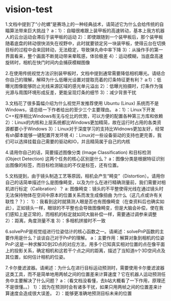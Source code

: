 # vision-test

1.文档中提到了“小陀螺”是赛场上的一种经典战术，请简述它为什么会给传统的自瞄算法带来巨大挑战？
  a：1）：自瞄很难跟上装甲板的高速转动，基本上我方机器人的云台运动会滞后于装甲板的运动
     2）：即使跟随到一个装甲板后，那个装甲板随着底盘的转动很快消失在视野中，此时就要锁定另一块装甲板，使得云台在切换目标的过程中会来回转动，无法稳定，导致弹丸命中率下降
     3）：从操作手的第一界面看来，整个画面不断晃动带来晕眩感，体验极差
     4）：运动模糊，当底盘高速旋转时，相机在快门时间内会捕获模糊图像

2.在使用传统视觉方法识别装甲板时，文档中提到通常需要降低相机曝光。请结合你自己的理解，解释为什么低曝光设置对提取亮着的灯条特征更有利？
  a:1）：低曝光图像能够防止光线来源区域的感光单元溢出
    2）：低曝光拍摄时，灯条作为强光源与周围环境形成反差，更能呈现灯条的细节
    3）：减少背景干扰

3.文档花了很多篇幅介绍为什么视觉开发推荐使用 Ubuntu (Linux) 系统而不是Windows，请总结一下作者给出的至少三个主要理由。
  a：1）：Linux下开发C++程序相比Windows有无与伦比的优势，可以方便的配置各种第三方库和依赖
     2）：Linux的内核和上层系统都比Windows更加精简，故在运行时占用的各类资源都要小于Windows
     3）：Linux对于深度学习的支持比Widnows更加友好，经常有sh脚本能够一键配置开发环境
     4）：Linux对一些设备驱动的支持也更完善，我们可以选择挂载自己需要的驱动和IO，并且精简属于自己的内核

4.请用你自己的话，简要描述图像分类 (Image Classification) 和目标检测 (Object Detection) 这两个任务的核心区别是什么？
  a：图像分类是根据特征识别出图像的标签，而目标检测输出的不仅是标签，还有位置。

5.文档提到，由于镜头制造工艺等原因，相机会产生“畸变”（Distortion）。请用你自己的话简单描述什么是图像畸变，以及为什么在进行精确测量前，我们需要对相机进行标定（Calibration）？
  a: 图像畸变：镜头的不平整使得光线在通过镜头时无法保持物体在空间中原本的位置关系而发生成像扭曲
     为什么（这几点或许有关联性？？）：
            1）：我看到这时就猜测人眼是否也有图像畸变（在查资料后也确实如此），正如镜头一样，眼球的不平整也会导致图像畸变，但是大脑会补偿，使在我们感知上是正常的，而相机的标定就如同大脑补偿一样，需要通过调参来调整
            2）：距离，角度测量不准
            3）：多相机拼接时不一致

6.solvePnP是视觉组进行位姿估计的核心函数之一。请阐述：solvePnP函数的主要作用是什么？谈谈自己对于PnP的理解。
  a：主要作用：解算对象到相机的位姿
     PnP:这是一种求解3D到2D点的对应方法，用多个已知真实相对位置的点在像平面上的投影关系，确定相机和这若干个点之间的距离，描述了当知道n个3D空间点及其位置，如何估计相机的位姿。

7.卡尔曼滤波器。请阐述：为什么在进行目标运动预测时，需要使用卡尔曼滤波器这类工具，而不是简单地用两帧之间的位置差来计算速度？它在机器人运动预测任务中主要解决了什么问题？
  a：（看文档没看懂，去b站大概看了一下作用，原理还不是很懂。。）
     1）：因为在预测时会有诸多干扰，如果只用两帧之间的位置差来计算速度会造成很大误差。
     2）：能够更准确地预测目标未来的位置

